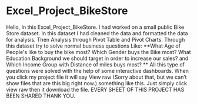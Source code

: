 # Excel_Project_BikeStore
Hello, In this Excel_Project_BikeStore. I had worked on a small public Bike Store dataset.
In this dataset I had cleaned the data and formatted the data for analysis. Then Analysis through Pivot Table and Pivot Charts. 
Through this dataset try to solve normal business questions Like: **What Age of People's like to buy the bike most? Which Gender buys the Bike most? What Education Background we should target in order to increase our sales? and Which Income Group with Distance of miles buys most? **
All this type of questions were solved with the help of some interactive dashboards. 
When you click my project file it will say View raw (Sorry about that, but we can’t show files that are this big right now.) something like this. Just simply click view raw then it download the file. EVERY SHEET OF THIS PROJECT HAS BEEN SHARED THANK YOU.
